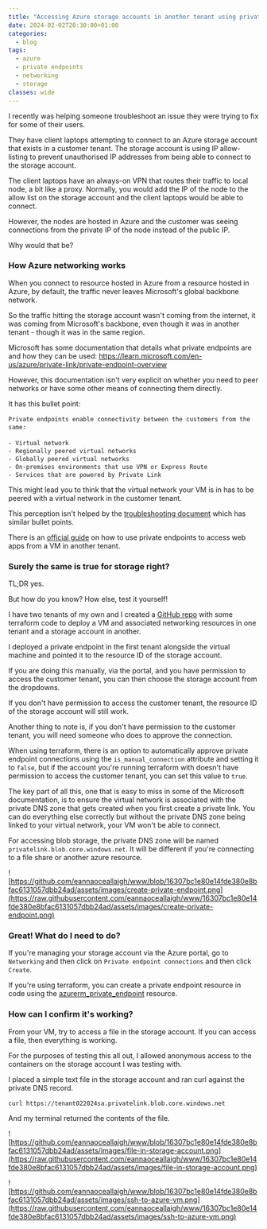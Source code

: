 ```yaml
---
title: "Accessing Azure storage accounts in another tenant using private endpoints"
date: 2024-02-02T20:30:00+01:00
categories:
  - blog
tags:
  - azure
  - private endpoints
  - networking
  - storage
classes: wide
---
```


I recently was helping someone troubleshoot an issue they were trying to fix for some of their users.

They have client laptops attempting to connect to an Azure storage account that exists in a customer tenant. The storage account is using IP allow-listing to prevent unauthorised IP addresses from being able to connect to the storage account.

The client laptops have an always-on VPN that routes their traffic to local node, a bit like a proxy. Normally, you would add the IP of the node to the allow list on the storage account and the client laptops would be able to connect.

However, the nodes are hosted in Azure and the customer was seeing connections from the private IP of the node instead of the public IP.

Why would that be?

### How Azure networking works

When you connect to resource hosted in Azure from a resource hosted in Azure, by default, the traffic never leaves Microsoft's global backbone network.

So the traffic hitting the storage account wasn't coming from the internet, it was coming from Microsoft's backbone, even though it was in another tenant - though it was in the same region.

Microsoft has some documentation that details what private endpoints are and how they can be used: https://learn.microsoft.com/en-us/azure/private-link/private-endpoint-overview

However, this documentation isn't very explicit on whether you need to peer networks or have some other means of connecting them directly. 

It has this bullet point:

```
Private endpoints enable connectivity between the customers from the same:

- Virtual network
- Regionally peered virtual networks
- Globally peered virtual networks
- On-premises environments that use VPN or Express Route
- Services that are powered by Private Link
```

This might lead you to think that the virtual network your VM is in has to be peered with a virtual network in the customer tenant.

This perception isn't helped by the [troubleshooting document](https://learn.microsoft.com/en-us/azure/private-link/troubleshoot-private-endpoint-connectivity) which has similar bullet points.

There is an [official guide](https://learn.microsoft.com/en-us/azure/architecture/guide/networking/cross-tenant-secure-access-private-endpoints) on how to use private endpoints to access web apps from a VM in another tenant.

### Surely the same is true for storage right?

TL;DR yes.

But how do you know? How else, test it yourself!

I have two tenants of my own and I created a [GitHub repo](https://github.com/eannaoceallaigh/azure-cross-tenant-storage) with some terraform code to deploy a VM and associated networking resources in one tenant and a storage account in another.

I deployed a private endpoint in the first tenant alongside the virtual machine and pointed it to the resource ID of the storage account.

If you are doing this manually, via the portal, and you have permission to access the customer tenant, you can then choose the storage account from the dropdowns.

If you don't have permission to access the customer tenant, the resource ID of the storage account will still work.

Another thing to note is, if you don't have permission to the customer tenant, you will need someone who does to approve the connection. 

When using terraform, there is an option to automatically approve private endpoint connections using the `is_manual_connection` attribute and setting it to `false`, but if the account you're running terraform with doesn't have permission to access the customer tenant, you can set this value to `true`.

The key part of all this, one that is easy to miss in some of the Microsoft documentation, is to ensure the virtual network is associated with the private DNS zone that gets created when you first create a private link. You can do everything else correctly but without the private DNS zone being linked to your virtual network, your VM won't be able to connect. 

For accessing blob storage, the private DNS zone will be named `privatelink.blob.core.windows.net`. It will be different if you're connecting to a file share or another azure resource.

![https://github.com/eannaoceallaigh/www/blob/16307bc1e80e14fde380e8bfac6131057dbb24ad/assets/images/create-private-endpoint.png](https://raw.githubusercontent.com/eannaoceallaigh/www/16307bc1e80e14fde380e8bfac6131057dbb24ad/assets/images/create-private-endpoint.png)

### Great! What do I need to do?

If you're managing your storage account via the Azure portal, go to `Networking` and then click on `Private endpoint connections` and then click `Create`.

If you're using terraform, you can create a private endpoint resource in code using the [azurerm_private_endpoint](https://registry.terraform.io/providers/hashicorp/azurerm/latest/docs/resources/private_endpoint) resource.

### How can I confirm it's working?

From your VM, try to access a file in the storage account. If you can access a file, then everything is working.

For the purposes of testing this all out, I allowed anonymous access to the containers on the storage account I was testing with. 

I placed a simple text file in the storage account and ran curl against the private DNS record.

```
curl https://tenant022024sa.privatelink.blob.core.windows.net
```

And my terminal returned the contents of the file.

![https://github.com/eannaoceallaigh/www/blob/16307bc1e80e14fde380e8bfac6131057dbb24ad/assets/images/file-in-storage-account.png](https://raw.githubusercontent.com/eannaoceallaigh/www/16307bc1e80e14fde380e8bfac6131057dbb24ad/assets/images/file-in-storage-account.png)

![https://github.com/eannaoceallaigh/www/blob/16307bc1e80e14fde380e8bfac6131057dbb24ad/assets/images/ssh-to-azure-vm.png](https://raw.githubusercontent.com/eannaoceallaigh/www/16307bc1e80e14fde380e8bfac6131057dbb24ad/assets/images/ssh-to-azure-vm.png)
